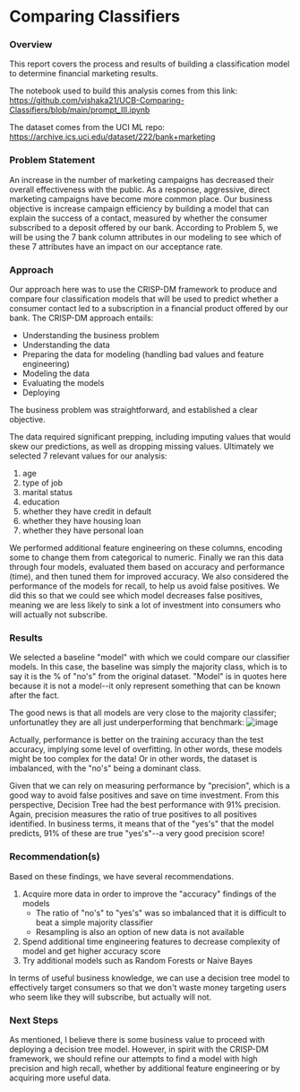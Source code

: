 # Comparing Classifiers

### Overview
This report covers the process and results of building a classification model to determine financial marketing results.

The notebook used to build this analysis comes from this link: https://github.com/vishaka21/UCB-Comparing-Classifiers/blob/main/prompt_III.ipynb

The dataset comes from the UCI ML repo: https://archive.ics.uci.edu/dataset/222/bank+marketing

### Problem Statement
An increase in the number of marketing campaigns has decreased their overall effectiveness with the public. As a response, aggressive, direct marketing campaigns have become more common place. Our business objective is increase campaign efficiency by building a model that can explain the success of a contact, measured by whether the consumer subscribed to a deposit offered by our bank. According to Problem 5, we will be using the 7 bank column attributes in our modeling to see which of these 7 attributes have an impact on our acceptance rate.

### Approach
Our approach here was to use the CRISP-DM framework to produce and compare four classification models that will be used to predict whether a consumer contact led to a subscription in a financial product offered by our bank.
The CRISP-DM approach entails:
* Understanding the business problem
* Understanding the data
* Preparing the data for modeling (handling bad values and feature engineering)
* Modeling the data
* Evaluating the models
* Deploying

The business problem was straightforward, and established a clear objective.

The data required significant prepping, including imputing values that would skew our predictions, as well as dropping missing values.
Ultimately we selected 7 relevant values for our analysis:
1. age
2. type of job
3. marital status
4. education
5. whether they have credit in default
6. whether they have housing loan
7. whether they have personal loan

We performed additional feature engineering on these columns, encoding some to change them from categorical to numeric. 
Finally we ran this data through four models, evaluated them based on accuracy and performance (time), and then tuned them for improved accuracy.
We also considered the performance of the models for recall, to help us avoid false positives. We did this so that we could see which model decreases false positives, meaning we are less likely to sink a lot of investment into consumers who will actually not subscribe.

### Results
We selected a baseline "model" with which we could compare our classifier models. In this case, the baseline was simply the majority class, which is to say it is the % of "no's" from the original dataset.
"Model" is in quotes here because it is not a model--it only represent something that can be known after the fact.

The good news is that all models are very close to the majority classifer; unfortunatley they are all just underperforming that benchmark:
![image](https://github.com/vishaka21/UCB-Comparing-Classifiers/assets/492576/661d9c5c-23e9-4798-a754-97dc2b07af15)


Actually, performance is better on the training accuracy than the test accuracy, implying some level of overfitting. In other words, these models might be too complex for the data! Or in other words, the dataset is imbalanced, with the "no's" being a dominant class.

Given that we can rely on measuring performance by "precision", which is a good way to avoid false positives and save on time investment.
From this perspective, Decision Tree had the best performance with 91% precision.
Again, precision measures the ratio of true positives to all positives identified. 
In business terms, it means that of the "yes's" that the model predicts, 91% of these are true "yes's"--a very good precision score!

### Recommendation(s)

Based on these findings, we have several recommendations.
1. Acquire more data in order to improve the "accuracy" findings of the models
    * The ratio of "no's" to "yes's" was so imbalanced that it is difficult to beat a simple majority classifier
    * Resampling is also an option of new data is not available
2. Spend additional time engineering features to decrease complexity of model and get higher accuracy score
3. Try additional models such as Random Forests or Naive Bayes

In terms of useful business knowledge, we can use a decision tree model to effectively target consumers so that we don't waste money targeting users who seem like they will subscribe, but actually will not.

### Next Steps
As mentioned, I believe there is some business value to proceed with deploying a decision tree model.
However, in spirit with the CRISP-DM framework, we should refine our attempts to find a model with high precision and high recall, whether by additional feature engineering or by acquiring more useful data.
